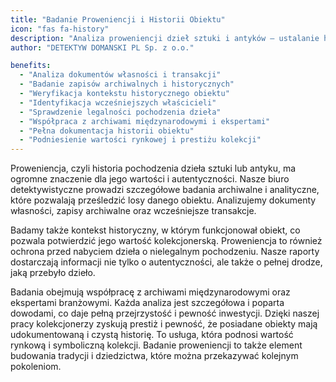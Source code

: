 ```yaml
---
title: "Badanie Proweniencji i Historii Obiektu"
icon: "fas fa-history"
description: "Analiza proweniencji dzieł sztuki i antyków – ustalanie historii obiektu, legalności pochodzenia oraz pełnej drogi własnościowej. DETEKTYW DOMANSKI zapewnia szczegółowe raporty i współpracę z archiwami międzynarodowymi."
author: "DETEKTYW DOMANSKI PL Sp. z o.o."

benefits:
  - "Analiza dokumentów własności i transakcji"
  - "Badanie zapisów archiwalnych i historycznych"
  - "Weryfikacja kontekstu historycznego obiektu"
  - "Identyfikacja wcześniejszych właścicieli"
  - "Sprawdzenie legalności pochodzenia dzieła"
  - "Współpraca z archiwami międzynarodowymi i ekspertami"
  - "Pełna dokumentacja historii obiektu"
  - "Podniesienie wartości rynkowej i prestiżu kolekcji"
---
```


Proweniencja, czyli historia pochodzenia dzieła sztuki lub antyku, ma ogromne znaczenie dla jego wartości i autentyczności. Nasze biuro detektywistyczne prowadzi szczegółowe badania archiwalne i analityczne, które pozwalają prześledzić losy danego obiektu. Analizujemy dokumenty własności, zapisy archiwalne oraz wcześniejsze transakcje.

Badamy także kontekst historyczny, w którym funkcjonował obiekt, co pozwala potwierdzić jego wartość kolekcjonerską. Proweniencja to również ochrona przed nabyciem dzieła o nielegalnym pochodzeniu. Nasze raporty dostarczają informacji nie tylko o autentyczności, ale także o pełnej drodze, jaką przebyło dzieło.

Badania obejmują współpracę z archiwami międzynarodowymi oraz ekspertami branżowymi. Każda analiza jest szczegółowa i poparta dowodami, co daje pełną przejrzystość i pewność inwestycji. Dzięki naszej pracy kolekcjonerzy zyskują prestiż i pewność, że posiadane obiekty mają udokumentowaną i czystą historię. To usługa, która podnosi wartość rynkową i symboliczną kolekcji. Badanie proweniencji to także element budowania tradycji i dziedzictwa, które można przekazywać kolejnym pokoleniom.
